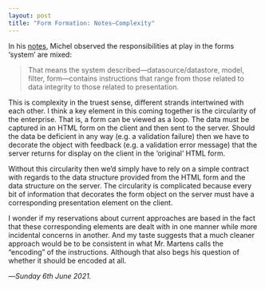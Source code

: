 ```yaml
---
layout: post
title: "Form Formation: Notes—Complexity"
---
```


In his [notes][mmn], Michel observed the responsibilities at play in the forms ‘system’ are mixed:

> That means the system described—datasource/datastore, model, filter, form—contains instructions that range from those related to data integrity to those related to presentation.

This is complexity in the truest sense, different strands intertwined with each other. I think a key element in this coming together is the circularity of the enterprise. That is, a form can be viewed as a loop. The data must be captured in an HTML form on the client and then sent to the server. Should the data be deficient in any way (e.g. a validation failure) then we have to decorate the object with feedback (e.g. a validation error message) that the server returns for display on the client in the ‘original’ HTML form.

Without this circularity then we’d simply have to rely on a simple contract with regards to the data structure provided from the HTML form and the data structure on the server. The circularity is complicated because every bit of information that decorates the form object on the server must have a corresponding presentation element on the client.

I wonder if my reservations about current approaches are based in the fact that these corresponding elements are dealt with in one manner while more incidental concerns in another. And my taste suggests that a much cleaner approach would be to be consistent in what Mr. Martens calls the “encoding” of the instructions. Although that also begs his question of whether it should be encoded at all.

—*Sunday 6th June 2021.*

[mmn]: https://www.crossingtheruby.com/2021/06/04/form-formation-notes.html
